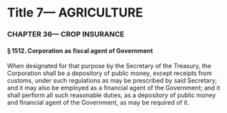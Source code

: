 
# Title 7— AGRICULTURE
### CHAPTER 36— CROP INSURANCE
#### § 1512. Corporation as fiscal agent of Government

When designated for that purpose by the Secretary of the Treasury, the Corporation shall be a depository of public money, except receipts from customs, under such regulations as may be prescribed by said Secretary; and it may also be employed as a financial agent of the Government; and it shall perform all such reasonable duties, as a depository of public money and financial agent of the Government, as may be required of it.
